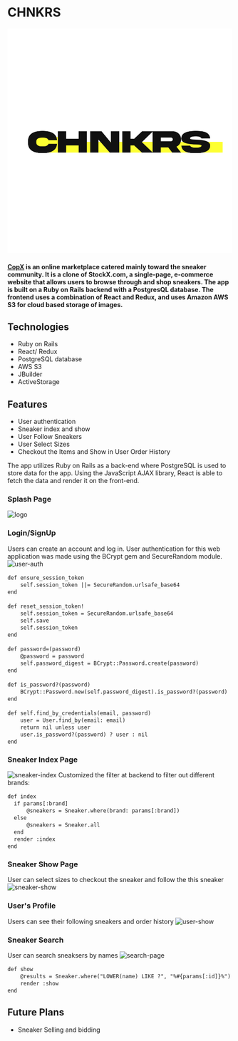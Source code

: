 # CHNKRS
![logo](/image/coplogo.png)
#### [CopX](https://copx.herokuapp.com/#/) is an online marketplace catered mainly toward the sneaker community. It is a clone of StockX.com, a single-page, e-commerce website that allows users to browse through and shop sneakers. The app is built on a Ruby on Rails backend with a PostgresQL database. The frontend uses a combination of React and Redux, and uses Amazon AWS S3 for cloud based storage of images.

## Technologies
* Ruby on Rails
* React/ Redux
* PostgreSQL database
* AWS S3
* JBuilder
* ActiveStorage

## Features
* User authentication
* Sneaker index and show
* User Follow Sneakers
* User Select Sizes
* Checkout the Items and Show in User Order History

The app utilizes Ruby on Rails as a back-end where PostgreSQL is used to store data for the app. Using the JavaScript AJAX library, React is able to fetch the data and render it on the front-end.
### Splash Page
![logo](/image/splash.png)
### Login/SignUp
Users can create an account and log in. User authentication for this web application was made using the BCrypt gem and SecureRandom module.
![user-auth](/image/user-auth.png)
```
def ensure_session_token
    self.session_token ||= SecureRandom.urlsafe_base64
end

def reset_session_token!
    self.session_token = SecureRandom.urlsafe_base64
    self.save
    self.session_token
end

def password=(password)
    @password = password
    self.password_digest = BCrypt::Password.create(password)
end

def is_password?(password)
    BCrypt::Password.new(self.password_digest).is_password?(password)
end

def self.find_by_credentials(email, password)
    user = User.find_by(email: email)
    return nil unless user
    user.is_password?(password) ? user : nil
end
```
### Sneaker Index Page
![sneaker-index](/image/sneaker-index.png)
Customized the filter at backend to filter out different brands:
```
def index
  if params[:brand]
      @sneakers = Sneaker.where(brand: params[:brand])
  else
      @sneakers = Sneaker.all
  end
  render :index
end
```
### Sneaker Show Page
User can select sizes to checkout the sneaker and follow the this sneaker
![sneaker-show](/image/sneaker-show.png)
### User's Profile
Users can see their following sneakers and order history
![user-show](/image/user-show.png)
### Sneaker Search
User can search sneaksers by names
![search-page](/image/search-page.png)
```
def show
    @results = Sneaker.where("LOWER(name) LIKE ?", "%#{params[:id]}%")
    render :show
end
```

## Future Plans
* Sneaker Selling and bidding
